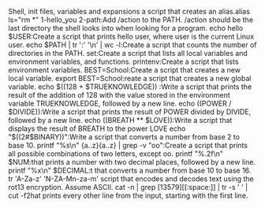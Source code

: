 Shell, init files, variables and expansions
a script that creates an alias.alias ls="rm *" 
1-hello_you 2-path:Add /action to the PATH. /action should be the last directory the shell looks into when looking for a program.
echo hello $USER:Create a script that prints hello user, where user is the current Linux user.
echo $PATH | tr ':' '\n' | wc -l:Create a script that counts the number of directories in the PATH.
set:Create a script that lists all local variables and environment variables, and functions.
printenv:Create a script that lists environment variables.
BEST=School:Create a script that creates a new local variable.
export BEST=School:reate a script that creates a new global variable.
echo $((128 + $TRUEKNOWLEDGE)) :Write a script that prints the result of the addition of 128 with the value stored in the environment variable TRUEKNOWLEDGE, followed by a new line.
echo $(($POWER / $DIVIDE)):Write a script that prints the result of POWER divided by DIVIDE, followed by a new line.
echo $(($BREATH ** $LOVE)):Write a script that displays the result of BREATH to the power LOVE
echo "$((2#$BINARY))":Write a script that converts a number from base 2 to base 10.
printf "%s\n" {a..z}{a..z} | grep -v "oo":Create a script that prints all possible combinations of two letters, except oo.
printf "%.2f\n" $NUM:that prints a number with two decimal places, followed by a new line.
printf "%x\n" $DECIMAL:t that converts a number from base 10 to base 16.
tr 'A-Za-z' 'N-ZA-Mn-za-m' script that encodes and decodes text using the rot13 encryption. Assume ASCII.
cat -n | grep [13579][[:space:]] | tr -s ' ' | cut -f2hat prints every other line from the input, starting with the first line.
